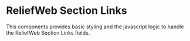 ReliefWeb Section Links
=======================

This components provides basic styling and the javascript logic to handle the
ReliefWeb Section Links fields.
